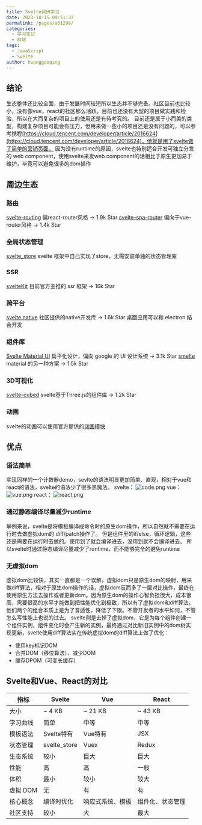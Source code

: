 ```yaml
---
title: Svelte调研学习
date: 2023-10-15 09:51:37
permalink: /pages/a61298/
categories:
  - 学习笔记
  - 前端
tags:
  - JavaScript
  - Svelte
author: huanggaoqing
---
```

## 结论
生态整体还比较全面，由于发展时间较短所以生态并不够完备。社区目前也比较小，没有像vue，react的社区那么活跃。目前也还没有大型的项目做实践和检验，所以在大而复杂的项目上的使用还是有待考究的。
目前还是属于小而美的类型，构建复杂项目可能会有压力，但用来做一些小的项目还是没有问题的，可以参考携程[https://cloud.tencent.com/developer/article/2016624](https://cloud.tencent.com/developer/article/2016624)，他就是用了svelte做了简单的营销页面。
因为没有runtime的原因，svelte也特别适合开发可独立分发的 web component，使用svelte来发web component的话相比于原生更加易于维护，毕竟可以避免很多的dom操作
## 周边生态
### 路由
[svelte-routing](https://github.com/EmilTholin/svelte-routing) 偏react-router风格 -> 1.9k Star
[svelte-spa-router](https://github.com/ItalyPaleAle/svelte-spa-router) 偏向于vue-router风格 -> 1.4k Star
### 全局状态管理
[svelte_store](https://www.svelte.cn/docs#svelte_store) svelte 框架中自己实现了store，无需安装单独的状态管理库
### SSR
[svelteKit](https://kit.svelte.dev/docs/routing) 目前官方主推的 ssr 框架 -> 16k Star
### 跨平台
[svelte native](https://svelte-native.technology/) 社区提供的native开发库 -> 1.6k Star
桌面应用可以和 electron 结合开发
### **组件库**
[Svelte Material UI](https://sveltematerialui.com/) 扁平化设计，偏向 google 的 UI 设计系统 -> 3.1k Star
[smelte](https://smeltejs.com/) material 的另一种方案 -> 1.5k Star
### 3D可视化
[svelte-cubed](https://svelte-cubed.vercel.app/) svelte基于Three.js的组件库 -> 1.2k Star
### 动画
svelte的动画可以使用官方提供的[动画模块](https://svelte.dev/docs/svelte-motion)
## 优点
### 语法简单
实现同样的一个计数器demo，sevlte的语法明显更加简单、直观，相对于vue和react的语法，svelte的语法少了很多黑魔法。
svelte：
![code.png](https://cdn.nlark.com/yuque/0/2023/png/1663568/1694500664081-e9b0eb9d-ccfe-4000-83c0-234126268de1.png#averageHue=%23767850&clientId=u9aca57ce-9a80-4&from=paste&height=344&id=u29e3bdae&originHeight=688&originWidth=820&originalType=binary&ratio=2&rotation=0&showTitle=false&size=92528&status=done&style=none&taskId=u4652e8e6-f177-4c56-9df7-24780ad5ef6&title=&width=410)
vue：
![vue.png](https://cdn.nlark.com/yuque/0/2023/png/1663568/1694500955137-6b746fde-f5ab-4332-aa7c-c547337d2258.png#averageHue=%23807451&clientId=u9aca57ce-9a80-4&from=paste&height=344&id=uf3a72c53&originHeight=688&originWidth=1356&originalType=binary&ratio=2&rotation=0&showTitle=false&size=120420&status=done&style=none&taskId=ue93564b7-4512-4a99-90eb-4dde82a37bd&title=&width=678)
react：
![react.png](https://cdn.nlark.com/yuque/0/2023/png/1663568/1694501110121-cc184090-10c6-4405-8567-b1033e7a6b56.png#averageHue=%237b714f&clientId=u9aca57ce-9a80-4&from=paste&height=380&id=u482c2fca&originHeight=760&originWidth=1374&originalType=binary&ratio=2&rotation=0&showTitle=false&size=121196&status=done&style=none&taskId=u94b73217-dac1-45d0-9736-2ffc1c4e473&title=&width=687)
### 通过静态编译尽量减少runtime
举例来说，svelte是将模板编译成命令时的原生dom操作，所以自然就不需要在运行时去做虚拟dom的 diff/patch操作了。
但是组件里的if/else，循环逻辑，这些还是需要在运行时去做的。使用到了就会编译进去，没用到就不会编译进去。
所以svelte时通过静态编译尽量减少了runtime，而不能够完全的避免runtime
### 无虚拟dom
虚拟dom比较快，其实一直都是一个误解，虚拟dom只是原生dom的映射，用来做diff算法，相对于原生dom操作的话，虚拟dom反而多了一层对比操作，最终在使用原生方法去操作或者更新dom。因为原生dom的操作心智负担很大，成本很高，需要很高的水平才能做到把性能优化到极致，所以有了虚拟dom和diff算法，他们两个的组合本质上是为了普适性，降低了下限。不管开发者的水平如何，不管怎么写性能上也说的过去。
svelte则是去掉了虚拟dom，它是为每个组件创建一个组件实例，组件变化时会产生新的实例，最终通过对比新旧实例中的dom树实现更新，svelte使用diff算法实在传统虚拟dom的diff算法上做了优化：

- 使用key标记DOM
- 合并DOM（移位算法）、减少DOM
- 缓存DPOM（可变长缓存）

## Svelte和Vue、React的对比
| 指标 | Svelte | Vue | React |
| --- | --- | --- | --- |
| 大小 | ~ 4 KB | ~ 21 KB | ~ 43 KB |
| 学习曲线 | 简单 | 中等 | 中等 |
| 模板语法 | Svelte特有 | Vue特有 | JSX |
| 状态管理 | svelte_store | Vuex | Redux |
| 生态系统 | 较小 | 巨大 | 巨大 |
| 性能 | 高 | 高 | 一般 |
| 体积 | 最小 | 较小 | 较大 |
| 虚拟 DOM | 无 | 有 | 有 |
| 核心概念 | 编译时优化 | 响应式系统、模板 | 组件化、状态管理 |
| 社区支持 | 较小 | 大 | 最大 |

